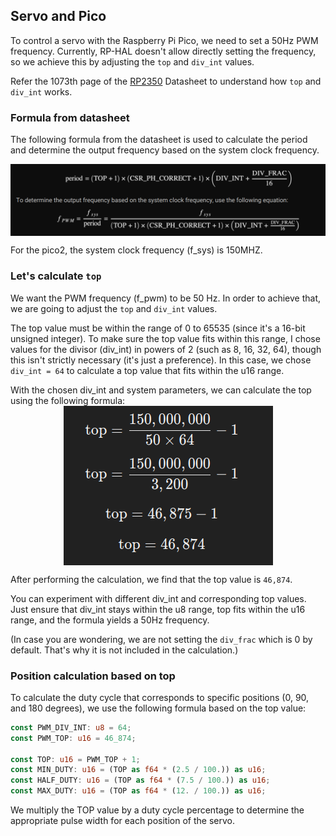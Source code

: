 ## Servo and Pico

To control a servo with the Raspberry Pi Pico, we need to set a 50Hz PWM frequency. Currently, RP-HAL doesn't allow directly setting the frequency, so we achieve this by adjusting the `top` and `div_int` values.

Refer the 1073th page of the [RP2350](https://datasheets.raspberrypi.com/rp2350/rp2350-datasheet.pdf) Datasheet to understand how `top` and `div_int` works.

### Formula from datasheet
The following formula from the datasheet is used to calculate the period and determine the output frequency based on the system clock frequency.

  <img style="display: block; margin: auto;" alt="pico2" src="./images/period-formula-datasheet.png"/>

For the pico2, the system clock frequency (f_sys) is 150MHZ.

### Let's calculate `top`
We want the PWM frequency (f_pwm) to be 50 Hz. In order to achieve that, we are going to adjust the `top` and `div_int` values.

The top value must be within the range of 0 to 65535 (since it's a 16-bit unsigned integer). To make sure the top value fits within this range, I chose values for the divisor (div_int) in powers of 2 (such as 8, 16, 32, 64), though this isn't strictly necessary (it's just a preference). In this case, we chose `div_int = 64` to calculate a top value that fits within the u16 range.

With the chosen div_int and system parameters, we can calculate the top using the following formula:
 <img style="display: block; margin: auto;" alt="pico2" src="./images/top-calculation.png"/>

After performing the calculation, we find that the top value is `46,874`.

You can experiment with different div_int and corresponding top values. Just ensure that div_int stays within the u8 range, top fits within the u16 range, and the formula yields a 50Hz frequency.

(In case you are wondering, we are not setting the `div_frac` which is 0 by default. That's why it is not included in the calculation.)


### Position calculation based on top
To calculate the duty cycle that corresponds to specific positions (0, 90, and 180 degrees), we use the following formula based on the top value:

```rust
const PWM_DIV_INT: u8 = 64;
const PWM_TOP: u16 = 46_874;

const TOP: u16 = PWM_TOP + 1;
const MIN_DUTY: u16 = (TOP as f64 * (2.5 / 100.)) as u16;
const HALF_DUTY: u16 = (TOP as f64 * (7.5 / 100.)) as u16;
const MAX_DUTY: u16 = (TOP as f64 * (12. / 100.)) as u16;
```

We multiply the TOP value by a duty cycle percentage to determine the appropriate pulse width for each position of the servo.

